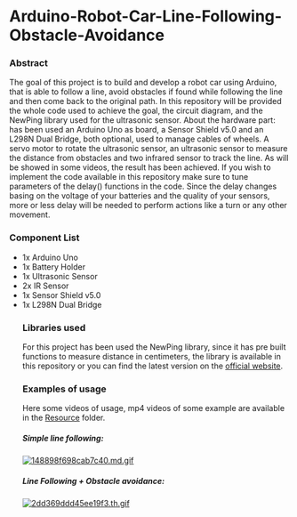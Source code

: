# Arduino-Robot-Car-Line-Following-Obstacle-Avoidance

### Abstract

The goal of this project is to build and develop a robot car using Arduino, that is able to follow a line, avoid obstacles if found while following the line and then come back to the original path. In this repository will be provided the whole code used to achieve the goal, the circuit diagram, and the NewPing library used for the ultrasonic sensor. About the hardware part: has been used an Arduino Uno as board, a Sensor Shield v5.0 and an L298N Dual Bridge, both optional, used to manage cables of wheels. A servo motor to rotate the ultrasonic sensor, an ultrasonic sensor to measure the distance from obstacles and two infrared sensor to track the line. As will be showed in some videos, the result has been achieved. If you wish to implement the code available in this repository make sure to tune parameters of the delay() functions in the code. Since the delay changes basing on the voltage of your batteries and the quality of your sensors, more or less delay will be needed to perform actions like a turn or any other movement. 

### Component List
<ul>
  <li>1x Arduino Uno</li>
  <li>1x Battery Holder</li>
  <li>1x Ultrasonic Sensor</li>
  <li>2x IR Sensor</li>
  <li>1x Sensor Shield v5.0</li>
  <li>1x L298N Dual Bridge</li>

### Libraries used

For this project has been used the NewPing library, since it has pre built functions to measure distance in centimeters, the library is available in this repository or you can find the latest version on the [official website](https://www.arduino.cc/reference/en/libraries/newping/).

### Examples of usage

Here some videos of usage, mp4 videos of some example are available in the [Resource](https://github.com/salvatore-arienzo/Arduino-Robot-Car-Line-Following-Obstacle-Avoidance/tree/main/Resources) folder.

##### Simple line following: 

[![148898f698cab7c40.md.gif](https://s2.gifyu.com/images/148898f698cab7c40.md.gif)](https://gifyu.com/image/Uifr)

##### Line Following + Obstacle avoidance: 

[![2dd369ddd45ee19f3.th.gif](https://s2.gifyu.com/images/2dd369ddd45ee19f3.th.gif)](https://gifyu.com/image/UiYa)
